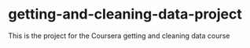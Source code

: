 # getting-and-cleaning-data-project
This is the project for the Coursera getting and cleaning data course
